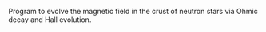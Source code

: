 Program to evolve the magnetic field in the crust of neutron stars via Ohmic decay and Hall evolution.

